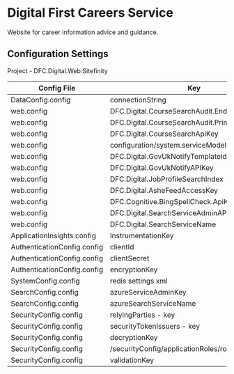 # Digital First Careers Service
Website for career information advice and guidance.

## Configuration Settings 

Project - DFC.Digital.Web.Sitefinity





| Config File   | Key                                       | Token                       | Note             |
|-------------| ----------------------------------------- |-----------------------      |:----------------:|
|DataConfig.config |	connectionString |	\_\_connectionString\_\_	| todo             | 
|web.config |	DFC.Digital.CourseSearchAudit.EndpointUrl |	\_\_cosmosDbEndpointUrl\_\_	| todo             | 
|web.config	| DFC.Digital.CourseSearchAudit.PrimaryKey |	\_\_cosmosDbPrimaryKey\_\_	| todo             | 
|web.config |	DFC.Digital.CourseSearchApiKey |	\_\_courseSearchApiKey\_\_	| todo             | 
|web.config |	configuration/system.serviceModel/client/endpoint |	\_\_couseSearchWcfEnpoint\_\_	| todo             | 
|web.config |	DFC.Digital.GovUkNotifyTemplateId |	\_\_govUkNotifyEmailTemplateId\_\_	| todo             | 
|web.config |	DFC.Digital.GovUkNotifyAPIKey |	\_\_govUkNotifyKey\_\_	| todo             | 
|web.config |	DFC.Digital.JobProfileSearchIndex |	\_\_jobProfileSearchIndex\_\_	| todo             | 
|web.config |	DFC.Digital.AsheFeedAccessKey |	\_\_lmiForAllApiAccessKey\_\_	| todo             | 
|web.config |	DFC.Cognitive.BingSpellCheck.ApiKey |	\_\_bingSpellCheckApiKey\_\_ | todo             | 	
|web.config |	DFC.Digital.SearchServiceAdminAPIKey |	\_\_searchServiceAdminApiKey\_\_	| todo             | 
|web.config |	DFC.Digital.SearchServiceName |	\_\_searchServiceName\_\_	| todo             | 
|ApplicationInsights.config |	InstrumentationKey |	\_\_appInsightsKey\_\_	| todo             | 
|AuthenticationConfig.config |	clientId |	\_\_clientId\_\_	| todo             | 
|AuthenticationConfig.config |	clientSecret |	\_\_clientSecret\_\_ | todo             | 
|AuthenticationConfig.config |	encryptionKey |	\_\_sitefinityAuthenticationEncKey\_\_	| todo             | 
|SystemConfig.config |	redis settings xml |	\_\_redisConnectionString\_\_	| todo             | 
|SearchConfig.config |	azureServiceAdminKey |	\_\_searchServiceAdminApiKey\_\_	| todo             | 
|SearchConfig.config |	azureSearchServiceName |	\_\_searchServiceName\_\_	| todo             | 
|SecurityConfig.config |	relyingParties - key |	\_\_securityRelyingParties\_\_	| todo             | 
|SecurityConfig.config |	securityTokenIssuers - key |	\_\_securityTokenIssuers\_\_	| todo             | 
|SecurityConfig.config |	decryptionKey	| \_\_sitefinitySecurityDecryptionKey\_\_	| todo             | 
|SecurityConfig.config |	/securityConfig/applicationRoles/role - [XML] |	\_\_sitefinitySecurityRolesSection\_\_	| todo             | 
|SecurityConfig.config |	validationKey |	\_\_sitefinitySecurityValidationKey\_\_	| todo             | 
